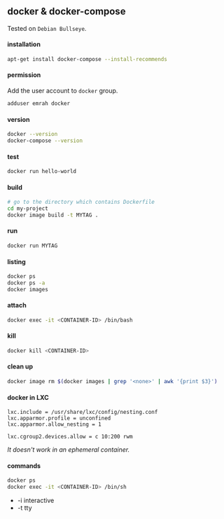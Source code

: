 ## docker & docker-compose

Tested on `Debian Bullseye`.

#### installation

```bash
apt-get install docker-compose --install-recommends
```

#### permission

Add the user account to `docker` group.

```bash
adduser emrah docker
```

#### version

```bash
docker --version
docker-compose --version
```

#### test

```bash
docker run hello-world
```

#### build

```bash
# go to the directory which contains Dockerfile
cd my-project
docker image build -t MYTAG .
```

#### run

```bash
docker run MYTAG
```

#### listing

```bash
docker ps
docker ps -a
docker images
```

#### attach

```bash
docker exec -it <CONTAINER-ID> /bin/bash
```

#### kill

```bash
docker kill <CONTAINER-ID>
```

#### clean up

```bash
docker image rm $(docker images | grep '<none>' | awk '{print $3}')
```

#### docker in LXC

```config
lxc.include = /usr/share/lxc/config/nesting.conf
lxc.apparmor.profile = unconfined
lxc.apparmor.allow_nesting = 1

lxc.cgroup2.devices.allow = c 10:200 rwm
```

_It doesn't work in an ephemeral container._

#### commands

```bash
docker ps
docker exec -it <CONTAINER-ID> /bin/sh
```

- -i interactive
- -t tty

